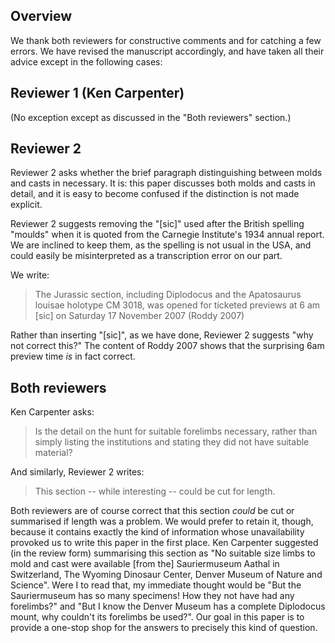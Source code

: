 ## Overview

We thank both reviewers for constructive comments and for catching a few errors. We have revised the manuscript accordingly, and have taken all their advice except in the following cases:


## Reviewer 1 (Ken Carpenter)

(No exception except as discussed in the "Both reviewers" section.)


## Reviewer 2

Reviewer 2 asks whether the brief paragraph distinguishing between molds and casts in necessary. It is: this paper discusses both molds and casts in detail, and it is easy to become confused if the distinction is not made explicit.

Reviewer 2 suggests removing the "[sic]" used after the British spelling "moulds" when it is quoted from the Carnegie Institute's 1934 annual report. We are inclined to keep them, as the spelling is not usual in the USA, and could easily be misinterpreted as a transcription error on our part.

We write:

> The Jurassic section, including Diplodocus and the Apatosaurus louisae holotype CM 3018, was opened for ticketed previews at 6 am [sic] on Saturday 17 November 2007 (Roddy 2007)

Rather than inserting "[sic]", as we have done, Reviewer 2 suggests "why not correct this?" The content of Roddy 2007 shows that the surprising 6am preview time _is_ in fact correct.


## Both reviewers

Ken Carpenter asks:

> Is the detail on the hunt for suitable forelimbs necessary, rather than simply listing the institutions and stating they did not have suitable material?

And similarly, Reviewer 2 writes:

> This section -- while interesting -- could be cut for length.

Both reviewers are of course correct that this section _could_ be cut or summarised if length was a problem. We would prefer to retain it, though, because it contains exactly the kind of information whose unavailability provoked us to write this paper in the first place. Ken Carpenter suggested (in the review form) summarising  this section as "No suitable size limbs to mold and cast were available [from the] Sauriermuseum Aathal in Switzerland, The Wyoming Dinosaur Center, Denver Museum of Nature and Science". Were I to read that, my immediate thought would be "But the Sauriermuseum has so many specimens! How they not have had any forelimbs?" and "But I know the Denver Museum has a complete Diplodocus mount, why couldn't its forelimbs be used?". Our goal in this paper is to provide a one-stop shop for the answers to precisely this kind of question.

